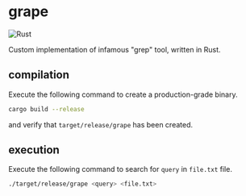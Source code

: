 # grape

![Rust](https://img.shields.io/badge/rust-%23000000.svg?style=for-the-badge&logo=rust&logoColor=white)

Custom implementation of infamous "grep" tool, written in Rust.

## compilation

Execute the following command to create a production-grade binary.

```bash
cargo build --release
```

and verify that `target/release/grape` has been created.

## execution

Execute the following command to search for `query` in `file.txt` file. 

```bash
./target/release/grape <query> <file.txt>
```
